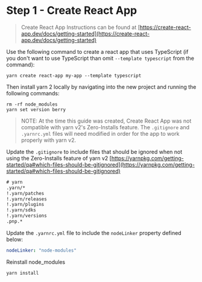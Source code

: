 # Step 1 - Create React App

> Create React App Instructions can be found at [https://create-react-app.dev/docs/getting-started](https://create-react-app.dev/docs/getting-started)

Use the following command to create a react app that uses TypeScript (if you don't want to use TypeScript than omit `--template typescript` from the command):

```shell
yarn create react-app my-app --template typescript
```

Then install yarn 2 locally by navigating into the new project and running the following commands:

```shell
rm -rf node_modules
yarn set version berry
```

> NOTE: At the time this guide was created, Create React App was not compatible with yarn v2's Zero-Installs feature. The `.gitignore` and `.yarnrc.yml` files will need modified in order for the app to work properly with yarn v2.

Update the `.gitignore` to include files that should be ignored when not using the Zero-Installs feature of yarn v2 [https://yarnpkg.com/getting-started/qa#which-files-should-be-gitignored](https://yarnpkg.com/getting-started/qa#which-files-should-be-gitignored)

```txt
# yarn
.yarn/*
!.yarn/patches
!.yarn/releases
!.yarn/plugins
!.yarn/sdks
!.yarn/versions
.pnp.*
```

Update the `.yarnrc.yml` file to include the `nodeLinker` property defined below:

```yml
nodeLinker: "node-modules"
```

Reinstall node_modules

```shell
yarn install
```
